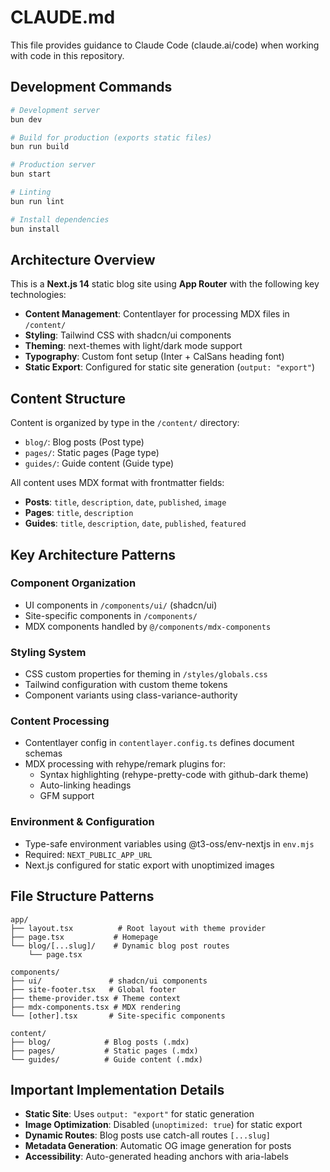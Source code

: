 # CLAUDE.md

This file provides guidance to Claude Code (claude.ai/code) when working with code in this repository.

## Development Commands

```bash
# Development server
bun dev

# Build for production (exports static files)
bun run build

# Production server
bun start

# Linting
bun run lint

# Install dependencies
bun install
```

## Architecture Overview

This is a **Next.js 14** static blog site using **App Router** with the following key technologies:

- **Content Management**: Contentlayer for processing MDX files in `/content/`
- **Styling**: Tailwind CSS with shadcn/ui components
- **Theming**: next-themes with light/dark mode support
- **Typography**: Custom font setup (Inter + CalSans heading font)
- **Static Export**: Configured for static site generation (`output: "export"`)

## Content Structure

Content is organized by type in the `/content/` directory:
- `blog/`: Blog posts (Post type)
- `pages/`: Static pages (Page type)
- `guides/`: Guide content (Guide type)

All content uses MDX format with frontmatter fields:
- **Posts**: `title`, `description`, `date`, `published`, `image`
- **Pages**: `title`, `description`
- **Guides**: `title`, `description`, `date`, `published`, `featured`

## Key Architecture Patterns

### Component Organization
- UI components in `/components/ui/` (shadcn/ui)
- Site-specific components in `/components/`
- MDX components handled by `@/components/mdx-components`

### Styling System
- CSS custom properties for theming in `/styles/globals.css`
- Tailwind configuration with custom theme tokens
- Component variants using class-variance-authority

### Content Processing
- Contentlayer config in `contentlayer.config.ts` defines document schemas
- MDX processing with rehype/remark plugins for:
  - Syntax highlighting (rehype-pretty-code with github-dark theme)
  - Auto-linking headings
  - GFM support

### Environment & Configuration
- Type-safe environment variables using @t3-oss/env-nextjs in `env.mjs`
- Required: `NEXT_PUBLIC_APP_URL`
- Next.js configured for static export with unoptimized images

## File Structure Patterns

```
app/
├── layout.tsx          # Root layout with theme provider
├── page.tsx           # Homepage
└── blog/[...slug]/    # Dynamic blog post routes
    └── page.tsx

components/
├── ui/               # shadcn/ui components
├── site-footer.tsx   # Global footer
├── theme-provider.tsx # Theme context
├── mdx-components.tsx # MDX rendering
└── [other].tsx       # Site-specific components

content/
├── blog/            # Blog posts (.mdx)
├── pages/           # Static pages (.mdx)
└── guides/          # Guide content (.mdx)
```

## Important Implementation Details

- **Static Site**: Uses `output: "export"` for static generation
- **Image Optimization**: Disabled (`unoptimized: true`) for static export
- **Dynamic Routes**: Blog posts use catch-all routes `[...slug]`
- **Metadata Generation**: Automatic OG image generation for posts
- **Accessibility**: Auto-generated heading anchors with aria-labels